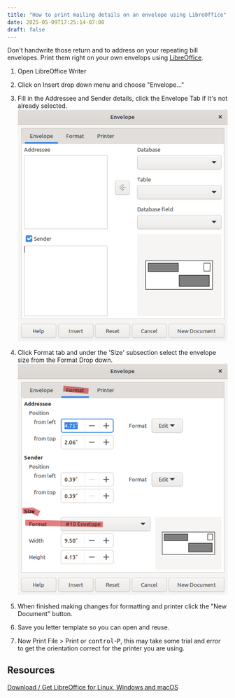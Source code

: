 ```yaml
---
title: "How to print mailing details on an envelope using LibreOffice"
date: 2025-05-09T17:25:14-07:00
draft: false
---
```


Don't handwrite those return and to address on your repeating bill envelopes. Print them right on your own envelops using [LibreOffice](https://www.libreoffice.org/).

1. Open LibreOffice Writer

2. Click on Insert drop down menu and choose "Envelope..."

3. Fill in the Addressee and Sender details, click the Envelope Tab if It's not already selected.
![LibreOffice Envelope Window showing Envelop tab with Addressee and Sender fields](LibreOfficeEnvelopeEnvelope.png)

4. Click Format tab and under the 'Size' subsection select the envelope size from the Format Drop down.
![LibreOffice Envelope Window Formatting options with #10 Envelope Size Format Selected](LibreOfficeEnvelopeFormat.png)

4. When finished making changes for formatting and printer click the "New Document" button.

5. Save you letter template so you can open and reuse.

6. Now Print File > Print or <kbd>control</kbd>-<kbd>P</kbd>, this may take some trial and error to get the orientation correct for the printer you are using.

## Resources

[Download / Get LibreOffice for Linux, Windows and macOS](https://www.libreoffice.org/download/download-libreoffice/)


